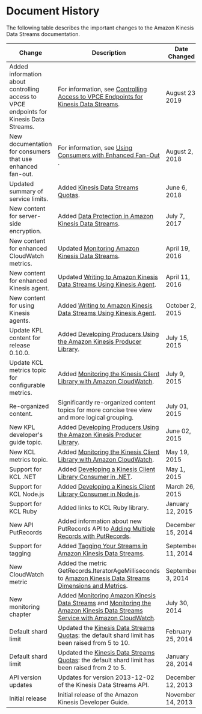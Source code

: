 # Document History<a name="history"></a>

The following table describes the important changes to the Amazon Kinesis Data Streams documentation\.


| Change | Description | Date Changed | 
| --- | --- | --- | 
| Added information about controlling access to VPCE endpoints for Kinesis Data Streams\. | For information, see [Controlling Access to VPCE Endpoints for Kinesis Data Streams](vpc.md#interface-vpc-endpoints-policies)\. | August 23, 2019 | 
| New documentation for consumers that use enhanced fan\-out\. | For information, see [Using Consumers with Enhanced Fan\-Out ](introduction-to-enhanced-consumers.md)\. | August 2, 2018 | 
| Updated summary of service limits\. | Added [Kinesis Data Streams Quotas](service-sizes-and-limits.md)\. | June 6, 2018 | 
| New content for server\-side encryption\. | Added [Data Protection in Amazon Kinesis Data Streams](server-side-encryption.md)\. | July 7, 2017 | 
| New content for enhanced CloudWatch metrics\. | Updated [Monitoring Amazon Kinesis Data Streams](monitoring.md)\. | April 19, 2016 | 
| New content for enhanced Kinesis agent\. | Updated [Writing to Amazon Kinesis Data Streams Using Kinesis Agent](writing-with-agents.md)\. | April 11, 2016 | 
| New content for using Kinesis agents\. | Added [Writing to Amazon Kinesis Data Streams Using Kinesis Agent](writing-with-agents.md)\. | October 2, 2015 | 
| Update KPL content for release 0\.10\.0\. | Added [Developing Producers Using the Amazon Kinesis Producer Library](developing-producers-with-kpl.md)\. | July 15, 2015 | 
| Update KCL metrics topic for configurable metrics\. | Added [Monitoring the Kinesis Client Library with Amazon CloudWatch](monitoring-with-kcl.md)\. | July 9, 2015 | 
| Re\-organized content\. | Significantly re\-organized content topics for more concise tree view and more logical grouping\. | July 01, 2015 | 
| New KPL developer's guide topic\. | Added [Developing Producers Using the Amazon Kinesis Producer Library](developing-producers-with-kpl.md)\. | June 02, 2015 | 
| New KCL metrics topic\. | Added [Monitoring the Kinesis Client Library with Amazon CloudWatch](monitoring-with-kcl.md)\. | May 19, 2015 | 
| Support for KCL \.NET | Added [Developing a Kinesis Client Library Consumer in \.NET](kinesis-record-processor-implementation-app-dotnet.md)\. | May 1, 2015 | 
| Support for KCL Node\.js | Added [Developing a Kinesis Client Library Consumer in Node\.js](kinesis-record-processor-implementation-app-nodejs.md)\. | March 26, 2015 | 
| Support for KCL Ruby | Added links to KCL Ruby library\. | January 12, 2015 | 
| New API PutRecords | Added information about new PutRecords API to [Adding Multiple Records with PutRecords](developing-producers-with-sdk.md#kinesis-using-sdk-java-putrecords)\. | December 15, 2014 | 
| Support for tagging | Added [Tagging Your Streams in Amazon Kinesis Data Streams](tagging.md)\. | September 11, 2014 | 
| New CloudWatch metric | Added the metric GetRecords\.IteratorAgeMilliseconds to [Amazon Kinesis Data Streams Dimensions and Metrics](monitoring-with-cloudwatch.md#kinesis-metrics)\. | September 3, 2014 | 
| New monitoring chapter | Added [Monitoring Amazon Kinesis Data Streams](monitoring.md) and [Monitoring the Amazon Kinesis Data Streams Service with Amazon CloudWatch](monitoring-with-cloudwatch.md)\. | July 30, 2014 | 
| Default shard limit | Updated the [Kinesis Data Streams Quotas](service-sizes-and-limits.md): the default shard limit has been raised from 5 to 10\. | February 25, 2014 | 
| Default shard limit | Updated the [Kinesis Data Streams Quotas](service-sizes-and-limits.md): the default shard limit has been raised from 2 to 5\. | January 28, 2014 | 
| API version updates | Updates for version 2013\-12\-02 of the Kinesis Data Streams API\. | December 12, 2013 | 
| Initial release | Initial release of the Amazon Kinesis Developer Guide\. | November 14, 2013 | 